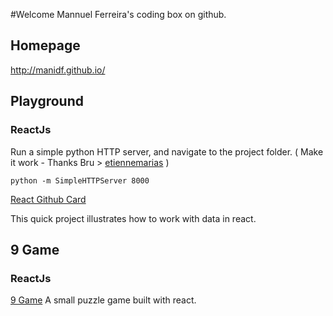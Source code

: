 #Welcome Mannuel Ferreira's coding box on github.

## Homepage
http://manidf.github.io/

## Playground
### ReactJs

Run a simple python HTTP server, and navigate to the project folder.  ( Make it work - Thanks Bru > [etiennemarias](https://github.com/etiennemarias) )

```
python -m SimpleHTTPServer 8000
```

[React Github Card](http://manidf.github.io/react-github-card/)

This quick project illustrates how to work with data in react.

## 9 Game
### ReactJs
[9 Game](http://manidf.github.io/react-github-card/)
A small puzzle game built with react.
